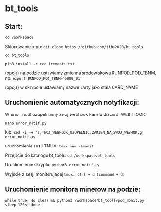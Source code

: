 # bt_tools

## Start:

`cd /workspace`

Sklonowanie repo:
`git clone https://github.com/tiba2020/bt_tools`

`cd bt_tools`

`pip3 install -r requirements.txt`

(opcja) na podzie ustawiamy zmienna srodowiskowa RUNPOD_POD_TBNM, np: `export RUNPOD_POD_TBNM="6000_01"`

(opcja) w skrypcie ustawiamy nazwe karty jako stala CARD_NAME

## Uruchomienie automatycznych notyfikacji:

W error_notif uzupelniamy swoj webhook kanalu discord: WEB_HOOK:

`nano error_notif.py`

lub: `sed -i -e 's,TWOJ_WEBHOOK_UZUPELNIC,ZAMIEN_NA_SWOJ_WEBHOK,g' error_notif.py`

uruchomienie sesji TMUX: `tmux new -tmonit`

Przejscie do katalogu bt_tools: `cd /workspace/bt_tools`

Uruchomienie skryptu: `python3 error_notif.py`

Wyjscie z sesji monitorujacej `tmux: ctrl + d (command + d)`

## Uruchomienie monitora minerow na podzie:

`while true; do clear && python3 /workspace/bt_tools/pod_monit.py; sleep 120s; done`

